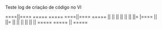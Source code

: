 Teste log 
de criação de código no VI

====||==== =====    ===== ====||====  ===== 
    ||     ||     ||          ||      ||
    ||     ||=     |====      ||      ||=
    ||     ||          ||     ||      ||
    ||     =====   =====      ||      =====
